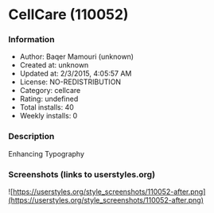 # CellCare (110052)

### Information
- Author: Baqer Mamouri (unknown)
- Created at: unknown
- Updated at: 2/3/2015, 4:05:57 AM
- License: NO-REDISTRIBUTION
- Category: cellcare
- Rating: undefined
- Total installs: 40
- Weekly installs: 0


### Description
Enhancing Typography


### Screenshots (links to userstyles.org)
![https://userstyles.org/style_screenshots/110052-after.png](https://userstyles.org/style_screenshots/110052-after.png)


